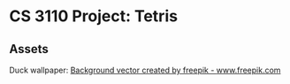 # CS 3110 Project: Tetris

## Assets
Duck wallpaper: <a href="https://www.freepik.com/free-photos-vectors/background">Background vector created by freepik - www.freepik.com</a>